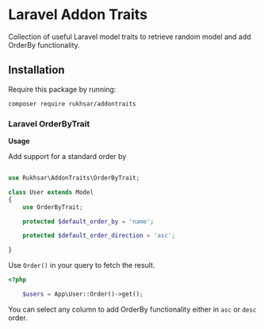# Laravel Addon Traits

Collection of useful Laravel model traits to retrieve random model and add OrderBy functionality.

## Installation

Require this package by running:

```
composer require rukhsar/addontraits
```

### Laravel OrderByTrait

**Usage**

Add support for a standard order by

```php

use Rukhsar\AddonTraits\OrderByTrait;

class User extends Model
{
    use OrderByTrait;

    protected $default_order_by = 'name';

    protected $default_order_direction = 'asc';

}

```

Use `Order()` in your query to fetch the result.

```php
<?php

    $users = App\User::Order()->get();

```
You can select any column to add OrderBy functionality either in `asc` or `desc` order.